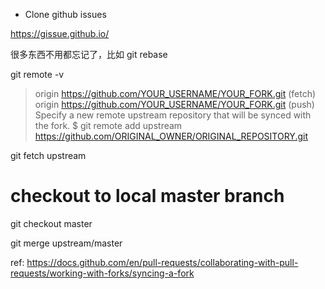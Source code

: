 * Clone github issues

https://gissue.github.io/

很多东西不用都忘记了，比如
git rebase

git remote -v
> origin  https://github.com/YOUR_USERNAME/YOUR_FORK.git (fetch)
> origin  https://github.com/YOUR_USERNAME/YOUR_FORK.git (push)
Specify a new remote upstream repository that will be synced with the fork.
$ git remote add upstream https://github.com/ORIGINAL_OWNER/ORIGINAL_REPOSITORY.git

git fetch upstream

# checkout to local master branch
git checkout master

git merge upstream/master


ref:
https://docs.github.com/en/pull-requests/collaborating-with-pull-requests/working-with-forks/syncing-a-fork
